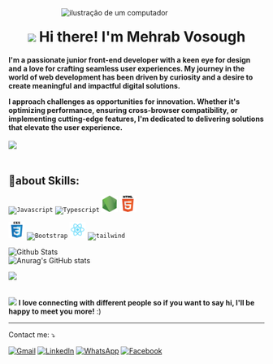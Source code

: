 <img src="https://raw.githubusercontent.com/MicaelliMedeiros/micaellimedeiros/master/image/computer-illustration.png" alt="ilustração de um computador" min-width="400px" max-width="400px" width="400px" align="right">
<h1 align="center"><img src = "https://raw.githubusercontent.com/MartinHeinz/MartinHeinz/master/wave.gif" width = 30px> Hi there! I'm Mehrab Vosough</h1>
<h4>
    I'm a passionate junior front-end developer with a keen eye for design and a love for crafting seamless user experiences. My journey in the world of web development has been driven by curiosity and a desire to create meaningful and impactful digital solutions.
    
<p>I approach challenges as opportunities for innovation. Whether it's optimizing performance, ensuring cross-browser compatibility, or implementing cutting-edge features, I'm dedicated to delivering solutions that elevate the user experience.</p>
</h4>

<img src="https://user-images.githubusercontent.com/73097560/115834477-dbab4500-a447-11eb-908a-139a6edaec5c.gif"><br><br>


## 🚀about Skills:
<code><img height="32" src="https://upload.wikimedia.org/wikipedia/commons/6/6a/JavaScript-logo.png" alt="Javascript"/></code>
<code><img height="32" src="https://cdn.changelog.com/uploads/icons/topics/YXL/icon_small.png?v=63682389432" alt="Typescript"/></code>
<code><img height="32" src="https://raw.githubusercontent.com/github/explore/80688e429a7d4ef2fca1e82350fe8e3517d3494d/topics/nodejs/nodejs.png" alt="Nodejs"/></code>
<code><img height="32" src="https://raw.githubusercontent.com/github/explore/80688e429a7d4ef2fca1e82350fe8e3517d3494d/topics/html/html.png" alt="HTML5"/></code>

<code><img height="32" src="https://raw.githubusercontent.com/github/explore/80688e429a7d4ef2fca1e82350fe8e3517d3494d/topics/css/css.png" alt="CSS"/></code>
<code><img height="32" src="https://download.logo.wine/logo/Bootstrap_(front-end_framework)/Bootstrap_(front-end_framework)-Logo.wine.png" alt="Bootstrap"/></code>
<code><img height="32" src="https://raw.githubusercontent.com/github/explore/80688e429a7d4ef2fca1e82350fe8e3517d3494d/topics/react/react.png" alt="React"/></code>
<code><img height="32" src="https://avatars.githubusercontent.com/u/67109815?s=200&v=4" alt="tailwind"/></code>

<img
        src="https://github-readme-stats.vercel.app/api/top-langs/?username=MehrabVosough&theme=transparent&hide_border=false&include_all_commits=true&count_private=true&layout=compact"
        alt="Github Stats"
      />    
![Anurag's GitHub stats](https://github-readme-stats.vercel.app/api?username=MehrabVosough&show_icons=true&theme=transparent)

<img src="https://user-images.githubusercontent.com/73097560/115834477-dbab4500-a447-11eb-908a-139a6edaec5c.gif"><br><br>

<img src="https://media.giphy.com/media/LnQjpWaON8nhr21vNW/giphy.gif" width="60"> <b> I love connecting with different people so if you want to say </b> <b>hi, I'll be happy to meet you more!</b> :)

---

<p align="left">
  Contact me: ⤵️
</p>
<p align="left">
  <a href="https://mehrabvosough.dp@gmail.com
" title="Gmail">
  <img src="https://img.shields.io/badge/-Gmail-FF0000?style=flat-square&labelColor=FF0000&logo=gmail&logoColor=white&link=LINK-DO-SEU-GMAIL" alt="Gmail"/></a>
  <a href="https://www.linkedin.com/in/mehrab-vosough-94681927b" title="LinkedIn">
  <img src="https://img.shields.io/badge/-Linkedin-0e76a8?style=flat-square&logo=Linkedin&logoColor=white&link=LINK-DO-SEU-LINKEDIN" alt="LinkedIn"/></a>
  <a href="https://wa.me/09337166779" title="WhatsApp">
  <img src="https://img.shields.io/badge/-WhatsApp-25d366?style=flat-square&labelColor=25d366&logo=whatsapp&logoColor=white&link=API-DO-SEU-WHATSAPP" alt="WhatsApp"/></a>
  <a href="www.facebook.com" title="Facebook">
  <img src="https://img.shields.io/badge/-Facebook-3b5998?style=flat-square&labelColor=3b5998&logo=facebook&logoColor=white&link=LINK-DO-SEU-FACEBOOK" alt="Facebook"/></a>
</p>

